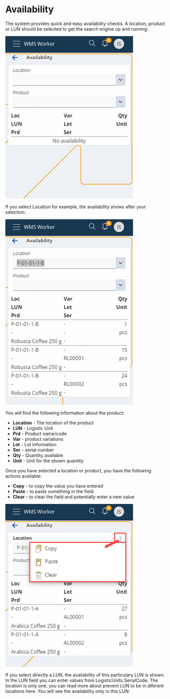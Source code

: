 # Availability

The system provides quick and easy availability checks. A location, product or LUN should be selected to get the search engine up and running:

![Availability](pictures/availability.png)

If you select Location for example, the availability shows after your selection:
 
![Availability details](pictures/availability-details.png)

You will find the following information about the product:
-	<b>Location</b> - The location of the product
-	<b>LUN</b> - Logistic Unit
-	<b>Prd</b> - Product name/code
-	<b>Var</b> - product variations
-	<b>Lot</b> - Lot Information
-	<b>Ser</b> - serial number
-	<b>Qty</b> - Quantity available
-	<b>Unit</b> - Unit for the shown quantity

Once you have selected a location or product, you have the following actions available:

-	<b>Copy</b> - to copy the value you have entered
-	<b>Paste</b> - to paste something in the field
-	<b>Clear</b> - to clear the field and potentially enter a new value
 
![Availability actions](pictures/availability-actions.png)

If you select directly a LUN, the availability of this particulary LUN is shown. In the LUN field you can enter values from LogisticUnits.SerialCode. The location is only one, you can read more about prevent LUN to be in diferent locations here. You will see the availability only in this LUN:
